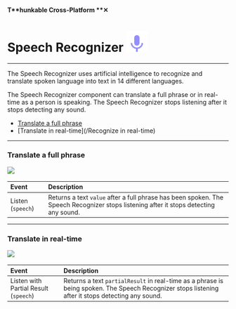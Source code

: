 #### T**hunkable Cross-Platform **✕

# Speech Recognizer ![](/assets/iOSviewIconSpeechRecognizer.png)

---

The Speech Recognizer uses artificial intelligence to recognize and translate spoken language into text in 14 different languages.

The Speech Recognizer component can translate a full phrase or in real-time as a person is speaking. The Speech Recognizer stops listening after it stops detecting any sound. 

* [Translate a full phrase](#recognize-a-full-phrase)
* [Translate in real-time](/Recognize in real-time)

---

### Translate a full phrase

![](/assets/speech-recognizer-✕-fig-1.png)

| Event | Description |
| :--- | :--- |
| Listen \(`speech`\) | Returns a text `value` after a full phrase has been spoken. The Speech Recognizer stops listening after it stops detecting any sound. |

---

### Translate in real-time

![](/assets/speech-recognizer-✕-fig-2.png)

| Event | Description |
| :--- | :--- |
| Listen with Partial Result  \(`speech`\) | Returns a text `partialResult` in real-time as a phrase is being spoken. The Speech Recognizer stops listening after it stops detecting any sound. |



